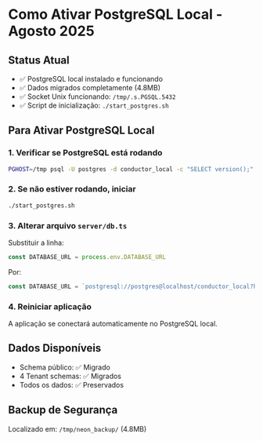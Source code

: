 # Como Ativar PostgreSQL Local - Agosto 2025

## Status Atual
- ✅ PostgreSQL local instalado e funcionando
- ✅ Dados migrados completamente (4.8MB)
- ✅ Socket Unix funcionando: `/tmp/.s.PGSQL.5432`
- ✅ Script de inicialização: `./start_postgres.sh`

## Para Ativar PostgreSQL Local

### 1. Verificar se PostgreSQL está rodando
```bash
PGHOST=/tmp psql -U postgres -d conductor_local -c "SELECT version();"
```

### 2. Se não estiver rodando, iniciar
```bash
./start_postgres.sh
```

### 3. Alterar arquivo `server/db.ts`
Substituir a linha:
```typescript
const DATABASE_URL = process.env.DATABASE_URL
```

Por:
```typescript
const DATABASE_URL = `postgresql://postgres@localhost/conductor_local?host=/tmp`
```

### 4. Reiniciar aplicação
A aplicação se conectará automaticamente no PostgreSQL local.

## Dados Disponíveis
- Schema público: ✅ Migrado
- 4 Tenant schemas: ✅ Migrados
- Todos os dados: ✅ Preservados

## Backup de Segurança
Localizado em: `/tmp/neon_backup/` (4.8MB)
